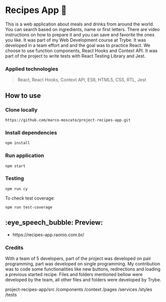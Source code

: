 # Recipes App 🍕
This is a web application about meals and drinks from around the world. You can search based on ingredients, name or first letters. There are video instructions on how to prepare it and you can save and favorite the ones you like.
It was part of my Web Development course at Trybe. It was developed in a team effort and and the goal was to practice React. We choose to use function components, React Hooks and Context API. It was part of the project to write tests with React Testing Library and Jest.

### Applied technologies
> React, React Hooks, Context API, ES6, HTML5, CSS, RTL, Jest

## How to use
### Clone locally
```
https://github.com/marco-moscato/project-recipes-app.git
```

### Install dependencies
```
npm install
```

### Run application
```
npm start
```

### Testing
```
npm run cy
```

To check test coverage:
```
npm run test-coverage
```

<h2>:eye_speech_bubble: Preview: </h2>
<ul>
  <li>
    https://recipes-app.raonio.com.br/
  </li>
</ul>

### Credits

With a team of 5 developers, part of the project was developed on pair programming, part was developed on single programming.
My contribution was to code some functionalities like new buttons, redirections and loading a previous started recipe. Files and folders mentioned bellow were developed by the team, all other files and folders were developed by Trybe.

project-recipes-app/src
    /components
    /context
    /pages
    /services
    /styles
    /tests
